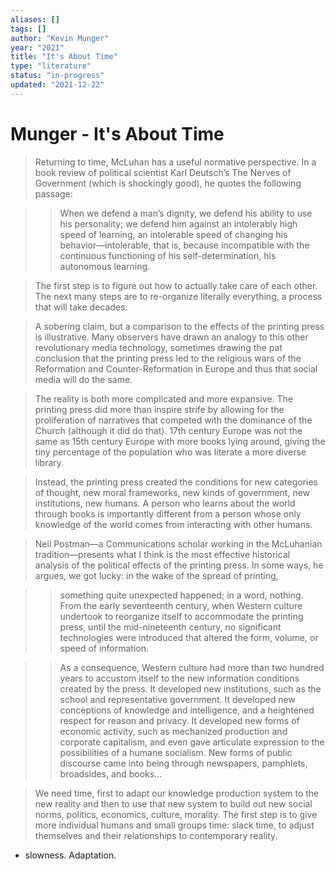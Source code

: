 ```yaml
---
aliases: []
tags: []
author: "Kevin Munger"
year: "2021"
title: "It's About Time"
type: "literature"
status: "in-progress"
updated: "2021-12-22"
---
```


#  Munger - It's About Time

> Returning to time, McLuhan has a useful normative perspective. In a book review of political scientist Karl Deutsch’s The Nerves of Government (which is shockingly good), he quotes the following passage:

>> When we defend a man’s dignity, we defend his ability to use his personality; we defend him against an intolerably high speed of learning, an intolerable speed of changing his behavior—intolerable, that is, because incompatible with the continuous functioning of his self-determination, his autonomous learning.

> The first step is to figure out how to actually take care of each other. The next many steps are to re-organize literally everything, a process that will take decades.

> A sobering claim, but a comparison to the effects of the printing press is illustrative. Many observers have drawn an analogy to this other revolutionary media technology, sometimes drawing the pat conclusion that the printing press led to the religious wars of the Reformation and Counter-Reformation in Europe and thus that social media will do the same.

> The reality is both more complicated and more expansive. The printing press did more than inspire strife by allowing for the proliferation of narratives that competed with the dominance of the Church (although it did do that). 17th century Europe was not the same as 15th century Europe with more books lying around, giving the tiny percentage of the population who was literate a more diverse library.

> Instead, the printing press created the conditions for new categories of thought, new moral frameworks, new kinds of government, new institutions, new humans. A person who learns about the world through books is importantly different from a person whose only knowledge of the world comes from interacting with other humans.

> Neil Postman—a Communications scholar working in the McLuhanian tradition—presents what I think is the most effective historical analysis of the political effects of the printing press. In some ways, he argues, we got lucky: in the wake of the spread of printing,

>> something quite unexpected happened; in a word, nothing. From the early seventeenth century, when Western culture undertook to reorganize itself to accommodate the printing press, until the mid-nineteenth century, no significant technologies were introduced that altered the form, volume, or speed of information.

>> As a consequence, Western culture had more than two hundred years to accustom itself to the new information conditions created by the press. It developed new institutions, such as the school and representative government. It developed new conceptions of knowledge and intelligence, and a heightened respect for reason and privacy. It developed new forms of economic activity, such as mechanized production and corporate capitalism, and even gave articulate expression to the possibilities of a humane socialism. New forms of public discourse came into being through newspapers, pamphlets, broadsides, and books…

> We need time, first to adapt our knowledge production system to the new reality and then to use that new system to build out new social norms, politics, economics, culture, morality. The first step is to give more individual humans and small groups time: slack time, to adjust themselves and their relationships to contemporary reality.
- slowness. Adaptation. 